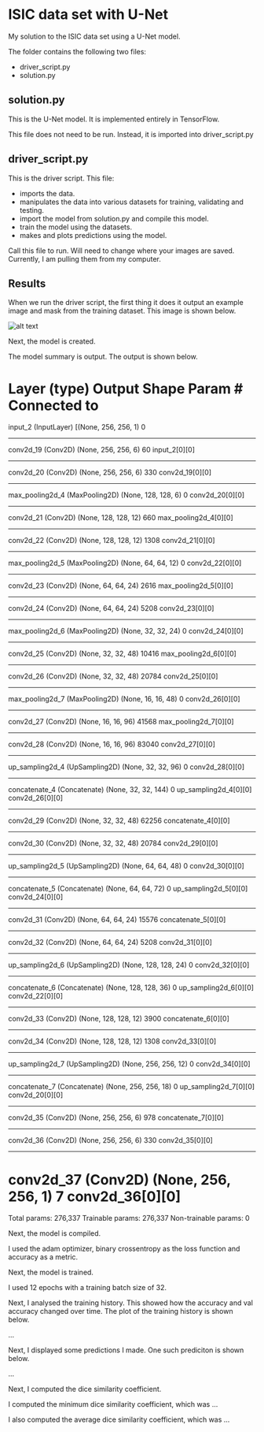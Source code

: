 # ISIC data set with U-Net
My solution to the ISIC data set using a U-Net model.

The folder contains the following two files:
* driver_script.py
* solution.py


## solution.py

This is the U-Net model. It is implemented entirely in TensorFlow.

This file does not need to be run. Instead, it is imported into driver_script.py


## driver_script.py

This is the driver script. This file:
* imports the data.
* manipulates the data into various datasets for training, validating and testing.
* import the model from solution.py and compile this model.
* train the model using the datasets.
* makes and plots predictions using the model.

Call this file to run.
Will need to change where your images are saved. Currently, I am pulling them from my computer.

## Results

When we run the driver script, the first thing it does it output an example image and mask from the training dataset.
This image is shown below.

![alt text]()

Next, the model is created.

The model summary is output. The output is shown below.

Layer (type)                    Output Shape         Param #     Connected to                     
==================================================================================================
input_2 (InputLayer)            [(None, 256, 256, 1) 0                                            
__________________________________________________________________________________________________
conv2d_19 (Conv2D)              (None, 256, 256, 6)  60          input_2[0][0]                    
__________________________________________________________________________________________________
conv2d_20 (Conv2D)              (None, 256, 256, 6)  330         conv2d_19[0][0]                  
__________________________________________________________________________________________________
max_pooling2d_4 (MaxPooling2D)  (None, 128, 128, 6)  0           conv2d_20[0][0]                  
__________________________________________________________________________________________________
conv2d_21 (Conv2D)              (None, 128, 128, 12) 660         max_pooling2d_4[0][0]            
__________________________________________________________________________________________________
conv2d_22 (Conv2D)              (None, 128, 128, 12) 1308        conv2d_21[0][0]                  
__________________________________________________________________________________________________
max_pooling2d_5 (MaxPooling2D)  (None, 64, 64, 12)   0           conv2d_22[0][0]                  
__________________________________________________________________________________________________
conv2d_23 (Conv2D)              (None, 64, 64, 24)   2616        max_pooling2d_5[0][0]            
__________________________________________________________________________________________________
conv2d_24 (Conv2D)              (None, 64, 64, 24)   5208        conv2d_23[0][0]                  
__________________________________________________________________________________________________
max_pooling2d_6 (MaxPooling2D)  (None, 32, 32, 24)   0           conv2d_24[0][0]                  
__________________________________________________________________________________________________
conv2d_25 (Conv2D)              (None, 32, 32, 48)   10416       max_pooling2d_6[0][0]            
__________________________________________________________________________________________________
conv2d_26 (Conv2D)              (None, 32, 32, 48)   20784       conv2d_25[0][0]                  
__________________________________________________________________________________________________
max_pooling2d_7 (MaxPooling2D)  (None, 16, 16, 48)   0           conv2d_26[0][0]                  
__________________________________________________________________________________________________
conv2d_27 (Conv2D)              (None, 16, 16, 96)   41568       max_pooling2d_7[0][0]            
__________________________________________________________________________________________________
conv2d_28 (Conv2D)              (None, 16, 16, 96)   83040       conv2d_27[0][0]                  
__________________________________________________________________________________________________
up_sampling2d_4 (UpSampling2D)  (None, 32, 32, 96)   0           conv2d_28[0][0]                  
__________________________________________________________________________________________________
concatenate_4 (Concatenate)     (None, 32, 32, 144)  0           up_sampling2d_4[0][0]            
                                                                 conv2d_26[0][0]                  
__________________________________________________________________________________________________
conv2d_29 (Conv2D)              (None, 32, 32, 48)   62256       concatenate_4[0][0]              
__________________________________________________________________________________________________
conv2d_30 (Conv2D)              (None, 32, 32, 48)   20784       conv2d_29[0][0]                  
__________________________________________________________________________________________________
up_sampling2d_5 (UpSampling2D)  (None, 64, 64, 48)   0           conv2d_30[0][0]                  
__________________________________________________________________________________________________
concatenate_5 (Concatenate)     (None, 64, 64, 72)   0           up_sampling2d_5[0][0]            
                                                                 conv2d_24[0][0]                  
__________________________________________________________________________________________________
conv2d_31 (Conv2D)              (None, 64, 64, 24)   15576       concatenate_5[0][0]              
__________________________________________________________________________________________________
conv2d_32 (Conv2D)              (None, 64, 64, 24)   5208        conv2d_31[0][0]                  
__________________________________________________________________________________________________
up_sampling2d_6 (UpSampling2D)  (None, 128, 128, 24) 0           conv2d_32[0][0]                  
__________________________________________________________________________________________________
concatenate_6 (Concatenate)     (None, 128, 128, 36) 0           up_sampling2d_6[0][0]            
                                                                 conv2d_22[0][0]                  
__________________________________________________________________________________________________
conv2d_33 (Conv2D)              (None, 128, 128, 12) 3900        concatenate_6[0][0]              
__________________________________________________________________________________________________
conv2d_34 (Conv2D)              (None, 128, 128, 12) 1308        conv2d_33[0][0]                  
__________________________________________________________________________________________________
up_sampling2d_7 (UpSampling2D)  (None, 256, 256, 12) 0           conv2d_34[0][0]                  
__________________________________________________________________________________________________
concatenate_7 (Concatenate)     (None, 256, 256, 18) 0           up_sampling2d_7[0][0]            
                                                                 conv2d_20[0][0]                  
__________________________________________________________________________________________________
conv2d_35 (Conv2D)              (None, 256, 256, 6)  978         concatenate_7[0][0]              
__________________________________________________________________________________________________
conv2d_36 (Conv2D)              (None, 256, 256, 6)  330         conv2d_35[0][0]                  
__________________________________________________________________________________________________
conv2d_37 (Conv2D)              (None, 256, 256, 1)  7           conv2d_36[0][0]                  
==================================================================================================
Total params: 276,337
Trainable params: 276,337
Non-trainable params: 0

Next, the model is compiled. 

I used the adam optimizer, binary crossentropy as the loss function and accuracy as a metric.

Next, the model is trained.

I used 12 epochs with a training batch size of 32.

Next, I analysed the training history. This showed how the accuracy and val accuracy changed over time. The plot of the training history is shown below.

...

Next, I displayed some predictions I made. One such prediciton is shown below.

...

Next, I computed the dice similarity coefficient.

I computed the minimum dice similarity coefficient, which was ...

I also computed the average dice similarity coefficient, which was ...
